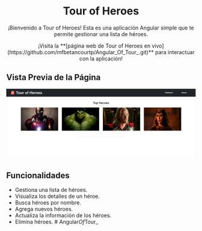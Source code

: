 <h1 align="center">Tour of Heroes</h1>

<p align="center">¡Bienvenido a Tour of Heroes! Esta es una aplicación Angular simple que te permite gestionar una lista de héroes.</p>

<p align="center">
  ¡Visita la **[página web de Tour of Heroes en vivo](https://github.com/mfbetancourtp/Angular_Of_Tour_.git)** para interactuar con la aplicación!
</p>

## Vista Previa de la Página

<p align="center">
  <img src="./src/assets/Images/Page.png" alt="Tour of Heroes">
</p>

## Funcionalidades

- Gestiona una lista de héroes.
- Visualiza los detalles de un héroe.
- Busca héroes por nombre.
- Agrega nuevos héroes.
- Actualiza la información de los héroes.
- Elimina héroes.
#   A n g u l a r _ O f _ T o u r _ 
 
 